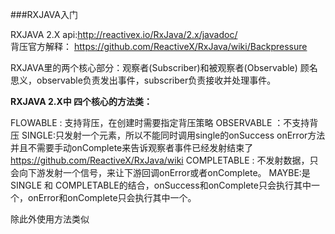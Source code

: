 ###RXJAVA入门

RXJAVA 2.X
api:http://reactivex.io/RxJava/2.x/javadoc/  
背压官方解释： https://github.com/ReactiveX/RxJava/wiki/Backpressure

RXJAVA里的两个核心部分：观察者(Subscriber)和被观察者(Observable)  顾名思义，observable负责发出事件，subscriber负责接收并处理事件。

**RXJAVA 2.X中 四个核心的方法类：**

FLOWABLE : 支持背压，在创建时需要指定背压策略
OBSERVABLE ：不支持背压
SINGLE:只发射一个元素，所以不能同时调用single的onSuccess onError方法 并且不需要手动onComplete来告诉观察者事件已经发射结束了 https://github.com/ReactiveX/RxJava/wiki
COMPLETABLE : 不发射数据，只会向下游发射一个信号，来让下游回调onError或者onComplete。
MAYBE:是SINGLE 和 COMPLETABLE的结合，onSuccess和onComplete只会执行其中一个，onError和onComplete只会执行其中一个。


除此外使用方法类似
